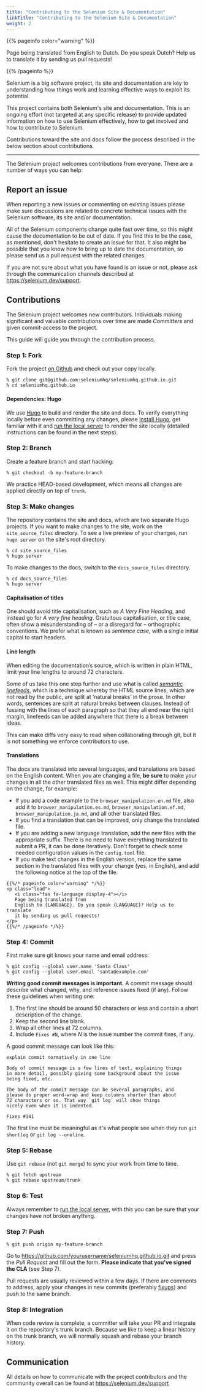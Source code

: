 ```yaml
---
title: "Contributing to the Selenium Site & Documentation"
linkTitle: "Contributing to the Selenium Site & Documentation"
weight: 2
---
```


{{% pageinfo color="warning" %}}
<p class="lead">
   <i class="fas fa-language display-4"></i> 
   Page being translated from 
   English to Dutch. Do you speak Dutch? Help us to translate
   it by sending us pull requests!
</p>
{{% /pageinfo %}}


Selenium is a big software project, its site and documentation are key
to understanding how things work and learning effective ways to exploit
its potential.

This project contains both Selenium's site and documentation. This is
an ongoing effort (not targeted at any specific release) to provide
updated information on how to use Selenium effectively, how to get
involved and how to contribute to Selenium.

Contributions toward the site and docs follow the process described in
the below section about contributions.

---

The Selenium project welcomes contributions from everyone. There are a
number of ways you can help:

## Report an issue

When reporting a new issues or commenting on existing issues please 
make sure discussions are related to concrete technical issues with the
Selenium software, its site and/or documentation.

All of the Selenium components change quite fast over time, so this
might cause the documentation to be out of date. If you find this to
be the case, as mentioned, don't hesitate to create an issue for that.
It also might be possible that you know how to bring up to date the
documentation, so please send us a pull request with the related
changes.

If you are not sure about what you have found is an issue or not,
please ask through the communication channels described at 
https://selenium.dev/support.

## Contributions

The Selenium project welcomes new contributors. Individuals making
significant and valuable contributions over time are made _Committers_
and given commit-access to the project.

This guide will guide you through the contribution process.

### Step 1: Fork

Fork the project [on Github](https://github.com/seleniumhq/seleniumhq.github.io)
and check out your copy locally.

```shell
% git clone git@github.com:seleniumhq/seleniumhq.github.io.git
% cd seleniumhq.github.io
```

#### Dependencies: Hugo

We use [Hugo](https://gohugo.io/) to build and render the site and docs.
To verify everything locally before even committing any changes, please
[install Hugo](https://gohugo.io/getting-started/installing/), get familiar
with it and [run the local server](https://gohugo.io/getting-started/usage/#livereload)
to render the site locally (detailed instructions can be found in the 
next steps).

### Step 2: Branch

Create a feature branch and start hacking:

```shell
% git checkout -b my-feature-branch
```

We practice HEAD-based development, which means all changes are applied
directly on top of `trunk`.

### Step 3: Make changes

The repository contains the site and docs, which are two separate Hugo 
projects. If you want to make changes to the site, work on the
`site_source_files` directory. To see a live preview of your changes,
run `hugo server` on the site's root directory.

```shell
% cd site_source_files
% hugo server
```

To make changes to the docs, switch to the `docs_source_files` directory. 

```shell
% cd docs_source_files
% hugo server
```

#### Capitalisation of titles

One should avoid title capitalisation,
such as _A Very Fine Heading_,
and instead go for _A very fine heading_.
Gratuitous capitalisation, or title case,
often show a misunderstanding of – or a disregard for –
orthographic conventions.
We prefer what is known as _sentence case_,
with a single initial capital to start headers.

#### Line length

When editing the documentation’s source,
which is written in plain HTML,
limit your line lengths to around 72 characters.

Some of us take this one step further
and use what is called
[_semantic linefeeds_](//rhodesmill.org/brandon/2012/one-sentence-per-line),
which is a technique whereby the HTML source lines,
which are not read by the public,
are split at ‘natural breaks’ in the prose.
In other words, sentences are split
at natural breaks between clauses.
Instead of fussing with the lines of each paragraph
so that they all end near the right margin,
linefeeds can be added anywhere
that there is a break between ideas.

This can make diffs very easy to read
when collaborating through git,
but it is not something we enforce contributors to use.

#### Translations

The docs are translated into several languages, and translations are based on
the English content. When you are changing a file, **be sure** to make your
changes in all the other translated files as well. This might differ depending
on the change, for example:
 
* If you add a code example to the `browser_manipulation.en.md` file,
also add it to `browser_manipulation.es.md`, `browser_manipulation.ef.md`, 
`browser_manipulation.ja.md`, and all other translated files.
* If you find a translation that can be improved, only change the translated
file.
* If you are adding a new language translation, add the new files with the
appropriate suffix. There is no need to have everything translated to submit a
PR, it can be done iteratively. Don't forget to check some needed configuration
values in the `config.toml` file.
* If you make text changes in the English version, replace the same section in
the translated files with your change (yes, in English), and add the following
notice at the top of the file.
 

```
{{%/* pageinfo color="warning" */%}}
<p class="lead">
   <i class="fas fa-language display-4"></i> 
   Page being translated from 
   English to {LANGUAGE}. Do you speak {LANGUAGE}? Help us to translate
   it by sending us pull requests!
</p>
{{%/* /pageinfo */%}}
```

### Step 4: Commit

First make sure git knows your name and email address:

```shell
% git config --global user.name 'Santa Claus'
% git config --global user.email 'santa@example.com'
```

**Writing good commit messages is important.** A commit message
should describe what changed, why, and reference issues fixed (if
any). Follow these guidelines when writing one:

1. The first line should be around 50 characters or less and contain a
    short description of the change.
2. Keep the second line blank.
3. Wrap all other lines at 72 columns.
4. Include `Fixes #N`, where _N_ is the issue number the commit
    fixes, if any.

A good commit message can look like this:

```text
explain commit normatively in one line

Body of commit message is a few lines of text, explaining things
in more detail, possibly giving some background about the issue
being fixed, etc.

The body of the commit message can be several paragraphs, and
please do proper word-wrap and keep columns shorter than about
72 characters or so. That way `git log` will show things
nicely even when it is indented.

Fixes #141
```

The first line must be meaningful as it's what people see when they
run `git shortlog` or `git log --oneline`.

### Step 5: Rebase

Use `git rebase` (not `git merge`) to sync your work from time to time.

```shell
% git fetch upstream
% git rebase upstream/trunk
```

### Step 6: Test

Always remember to [run the local server](https://gohugo.io/getting-started/usage/#livereload),
with this you can be sure that your changes have not broken anything.

### Step 7: Push

```shell
% git push origin my-feature-branch
```

Go to https://github.com/yourusername/seleniumhq.github.io.git and
press the _Pull Request_ and fill out the form. **Please indicate
that you've signed the CLA** (see Step 7).

Pull requests are usually reviewed within a few days. If there are
comments to address, apply your changes in new commits (preferably
[fixups](http://git-scm.com/docs/git-commit)) and push to the same
branch.

### Step 8: Integration

When code review is complete, a committer will take your PR and
integrate it on the repository's trunk branch. Because we like to keep a
linear history on the trunk branch, we will normally squash and rebase
your branch history.

## Communication

All details on how to communicate with the project contributors
and the community overall can be found at https://selenium.dev/support
